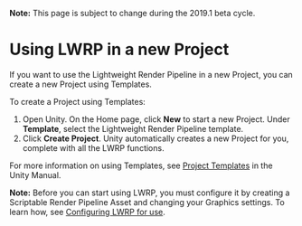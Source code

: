 **Note:** This page is subject to change during the 2019.1 beta cycle.

# Using LWRP in a new Project

If you want to use the Lightweight Render Pipeline in a new Project, you can create a new Project using Templates.

To create a Project using Templates:

1. Open Unity. On the Home page, click __New__ to start a new Project. Under __Template__, select the Lightweight Render Pipeline template.
2. Click __Create Project__. Unity automatically creates a new Project for you, complete with all the LWRP functions.

For more information on using Templates, see [Project Templates](https://docs.unity3d.com/Manual/ProjectTemplates.html) in the Unity Manual.

**Note:** Before you can start using LWRP, you must configure it by creating a Scriptable Render Pipeline Asset and changing your Graphics settings. To learn how, see [Configuring LWRP for use](configuring-lwrp-for-use.md).